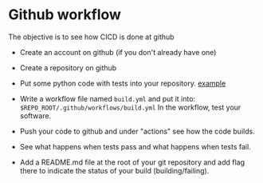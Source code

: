 # Github workflow

The objective is to see how CICD is done at github

* Create an account on github (if you don't already have one)

* Create a repository on github

* Put some python code with tests into your repository.
    [example](https://github.com/veltzer/demos-jenkins/tree/master/pytest_example)

* Write a workflow file named `build.yml` and put it into:
    `$REPO_ROOT/.github/workflows/build.yml`
    In the workflow, test your software.

* Push your code to github and under "actions" see how the code builds.

* See what happens when tests pass and what happens when tests fail.

* Add a README.md file at the root of your git repository and add flag there to indicate
    the status of your build (building/failing).
